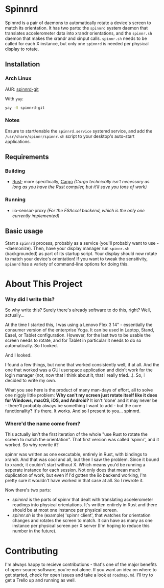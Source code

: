 # Spinnrd
Spinnrd is a pair of daemons to automatically rotate a device's screen to
match its orientation. It has two parts: the `spinnrd` system daemon that
translates accelerometer data into xrandr orientations, and the `spinnr.sh`
daemon that makes the xrandr and xinput calls. `spinnr.sh` needs to be
called for each X instance, but only one `spinnrd` is needed per physical
display to rotate.

## Installation

### Arch Linux

AUR: [spinnrd-git](https://aur.archlinux.org/packages/spinnrd-git/)

With `yay`:
```bash
yay -S spinnrd-git
```

### Notes

Ensure to start/enable the `spinnrd.service` systemd service, and add the
`/usr/share/spinnr/spinnr.sh` script to your desktop's auto-start applications.

## Requirements
### Building
- [Rust](rust); more specifically, [Cargo](cargo) *(Cargo technically isn't
  necessary as long as you have the Rust compiler, but it'll save you tons
  of work)*
### Running
- iio-sensor-proxy *(For the FSAccel backend, which is the only one
  currently implemented)*

## Basic usage
Start a `spinnrd` process, probably as a service (you'll probably want to
use --daemonize). Then, have your display manager run `spinnr.sh`
(backgrounded) as part of its startup script. Your display should now
rotate to match your device's orientation! If you want to tweak the
sensitivity, `spinnrd` has a variety of command-line options for doing
this.

# About This Project

### Why did I write this?
So why write this? Surely there's already software to do this, right?
Well, actually...

At the time I started this, I was using a Lenovo Flex 3 14" - essentially
the consumer version of the enterprise Yoga. It can be used in Laptop,
Stand, Easel, or Tablet configuration. However, for the last two to be
usable the screen needs to rotate, and for Tablet in particular it needs to
do so automatically. So I looked.

And I looked.

I found a few things, but none that worked consistently well, if at all.
And the one that worked was a GUI userspace application and didn't work for
the login manager (not, now that I think about it, that I really tried...).
So, I decided to write my own.

What you see here is the product of many man-days of effort, all to solve
one niggly little problem: **Why can't my screen just rotate itself like it
does for Windows, macOS, iOS, and Android?** It isn't 'done' and it may
never be - there'll probably always be something I want to add - but the
core functionality? It's there.  It works. And so I present to you...
spinnrd.

### Where'd the name come from?
This actually isn't the first iteration of the whole "use Rust to rotate
the screen to match the orientation".  That first version was called
'spinnr', and it worked. So why rewrite it?

spinnr was written as one executable, entirely in Rust, with bindings to
xrandr. And that was cool and all, but then I saw the problem. Since it
bound to xrandr, it couldn't start without X.  Which means you'd be running
a seperate instance for each session.  Not only does that mean much
duplication of work, but even if I'd gotten the iio backend working, I'm
pretty sure it wouldn't have worked in that case at all. So I rewrote it.

Now there's two parts:
-	*spinnrd* is the parts of spinnr that dealt with translating
	accelerometer readings into physical orientations. It's written
entirely in Rust and there should be at most one instance per physical
screen.
-	*spinnr.sh* is the (example) 'spinnr client', that watches for
	orientation changes and rotates the screen to match.  It can have as
many as one instance per physical screen per X server (I'm hoping to reduce
this number in the future).

# Contributing
I'm always happy to recieve contributions - that's one of the major
benefits of open-source software, you're not alone. If you want an idea on
where to get started, check for open issues and take a look at
`roadmap.md`. I'll try to get a Trello up and running as well.

[rust]: https://rust-lang.org
[cargo]: https://doc.rust-lang.org/cargo/
